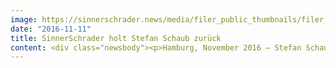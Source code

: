 ```yaml
---
image: https://sinnerschrader.news/media/filer_public_thumbnails/filer_public/07/c5/07c53645-6597-4217-8f35-27b4741f7532/stefan_schaub_178x-700.jpg__480x288_q85_crop_subsampling-2_upscale.jpg
date: "2016-11-11"
title: SinnerSchrader holt Stefan Schaub zurück
content: <div class="newsbody"><p>Hamburg, November 2016 – Stefan Schaub (50) ist neuer Client Service Director bei SinnerSchrader, er stärkt in seiner Position die Beratung sowie Kundenführung. Schaub wird bei SinnerSchrader digitale Transformationsprojekte im Bereich Automotive entwickeln und weiter ausbauen. </p><p>Die digitale Expertise des Diplom-Kaufmanns spiegelt sich seit den 90er Jahren in den Bereichen E-Commerce, digitale Markenstrategien und Brand Building auf Unternehmens- sowie Agenturseite wider, und kam bereits Mitte 2000 bei SinnerSchrader zum Einsatz. Stefan Schaub kehrt nach 10 Jahren und einer langen Karriere als Director bei TUI Deutschland sowie tuifly.com zu SinnerSchrader zurück. In seiner letzten Station war er in leitender Funktion als Berater bei Philipp und Keuntje tätig.</p><p>"Es spricht sowohl für die starke Unternehmenskultur bei SinnerSchrader als auch für unsere spannenden Aufgaben und Inhalte, wenn so erfahrene Kollegen wie Stefan Schaub zurückkommen”, freut sich Matthias Schrader (CEO SinnerSchrader) über die Rückkehr.</p><p>"Für mich ist es eine erkenntnisreiche Zeit mit vielen Highlights und Learnings gewesen, aus einem Unternehmen heraus zu agieren. Meinem Naturell entspricht jedoch die agilere Arbeitsweise bei SinnerSchrader in einem cross-funktionalen Team und digitalen Umfeld eher", erklärt Stefan Schaub seinen Wechsel. </p><p><a class="news-backlink" href="/de/"><svg class="svg-ico svg-ico--arrow-left"><use xlink&#58;href="#arrow-down"></use></svg>Zurück zur Presse Übersicht</a></p></div>
---
```

